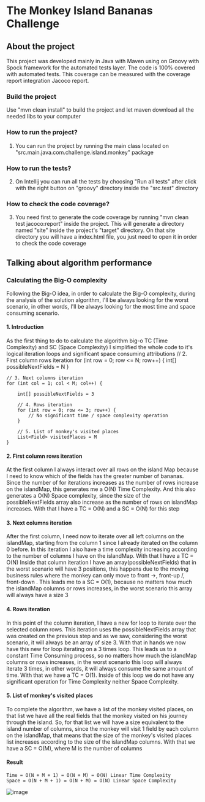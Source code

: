 # The Monkey Island Bananas Challenge

## About the project
This project was developed mainly in Java with Maven using on Groovy with Spock framework for the automated tests layer.
The code is 100% covered with automated tests. This coverage can be measured with the coverage report integration Jacoco report.

### Build the project
Use "mvn clean install" to build the project and let maven download all the needed libs to your computer

### How to run the project?
1. You can run the project by running the main class located on "src.main.java.com.challenge.island.monkey" package

### How to run the tests?
2. On Intellij you can run all the tests by choosing "Run all tests" after click with the right button on "groovy" directory inside the "src.test" directory

### How to check the code coverage?
3. You need first to generate the code coverage by running "mvn clean test jacoco:report" inside the project. This will generate a directory named "site" inside the project's "target" directory. On that site directory you will have a index.html file, you just need to open it in order to check the code coverage

## Talking about algorithm performance
### Calculating the Big-O complexity
Following the Big-O idea, in order to calculate the Big-O complexity, during the analysis of the solution algorithm, I'll be always looking for the worst scenario, in other words, I'll be always looking for the most time and space consuming scenario.

#### 1. Introduction
As the first thing to do to calculate the algorithm big-o TC (Time Complexity) and SC (Space Complexity) I simplified the whole code to it's logical iteration loops and significant space consuming attributions
// 2. First column rows iteration
for (int row = 0; row <= N; row++) {
    int[] possibleNextFields = N
}

```
// 3. Next columns iteration
for (int col = 1; col < M; col++) {

    int[] possibleNextFields = 3

    // 4. Rows iteration
    for (int row = 0; row <= 3; row++) {
        // No significant time / space complexity operation
    }

    // 5. List of monkey's visited places
    List<Field> visitedPlaces = M
}
```

#### 2. First column rows iteration
At the first column I always interact over all rows on the island Map because I need to know which of the fields has the greater number of bananas. Since the number of for iterations increases as the number of rows increase on the islandMap, this generates me a O(N) Time Complexity. And this also generates a O(N) Space complexity, since the size of the possibleNextFields array also increase as the number of rows on islandMap increases.
With that I have a TC = O(N) and a SC = O(N) for this step

#### 3. Next columns iteration
After the first column, I need now to iterate over all left columns on the islandMap, starting from the column 1 since I already iterated on the column 0 before. 
In this iteration I also have a time complexity increasing according to the number of columns I have on the islandMap.
With that I have a TC = O(N)
Inside that column iteration I have an array(possibleNextFields) that in the worst scenario will have 3 positions, this happens due to the moving business rules where the monkey can only move to front ->, front-up /, front-down \. 
This leads me to a SC = O(1), because no matters how much the islandMap columns or rows increases, in the worst scenario this array will always have a size 3

#### 4. Rows iteration
In this point of the column iteration, I have a new for loop to iterate over the selected column rows. This iteration uses the possibleNextFields array that was created on the previous step and as we saw, considering the worst scenario, it will always be an array of size 3.
With that in hands we now have this new for loop iterating on a 3 times loop. This leads us to a constant Time Consuming process, so no matters how much the islandMap columns or rows increases, in the worst scenario this loop will always iterate 3 times, in other words, it will always consume the same amount of time.
With that we have a TC = O(1).
Inside of this loop we do not have any significant operation for Time Complexity neither Space Complexity. 

#### 5. List of monkey's visited places
To complete the algorithm, we have a list of the monkey visited places, on that list we have all the real fields that the monkey visited on his journey through the island. So, for that list we will have a size equivalent to the island number of columns, since the monkey will visit 1 field by each column on the islandMap, that means that the size of the monkey's visited places list increases according to the size of the islandMap columns.
With that we have a SC = O(M), where M is the number of columns

#### Result
```
Time = O(N + M + 1) = O(N + M) = O(N) Linear Time Complexity
Space = O(N + M + 1) = O(N + M) = O(N) Linear Space Complexity
```
![image](https://user-images.githubusercontent.com/4285378/173197533-1f79c32b-5ae5-42c2-9a13-5becf1ed9e22.png)

